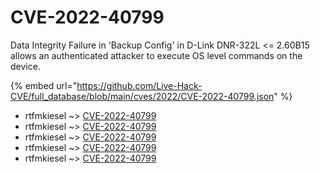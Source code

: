 # CVE-2022-40799

Data Integrity Failure in 'Backup Config' in D-Link DNR-322L <= 2.60B15 allows an authenticated attacker to execute OS level commands on the device.

{% embed url="https://github.com/Live-Hack-CVE/full_database/blob/main/cves/2022/CVE-2022-40799.json" %}


* rtfmkiesel ~> [CVE-2022-40799](https://www.alice-snow.ru/2022/database/cve-2022-40799/cve-2022-40799-rtfmkiesel)
* rtfmkiesel ~> [CVE-2022-40799](https://www.alice-snow.ru/2022/database/cve-2022-40799/cve-2022-40799-rtfmkiesel)
* rtfmkiesel ~> [CVE-2022-40799](https://www.alice-snow.ru/2022/database/cve-2022-40799/cve-2022-40799-rtfmkiesel)
* rtfmkiesel ~> [CVE-2022-40799](https://www.alice-snow.ru/2022/database/cve-2022-40799/cve-2022-40799-rtfmkiesel)
* rtfmkiesel ~> [CVE-2022-40799](https://www.alice-snow.ru/2022/database/cve-2022-40799/cve-2022-40799-rtfmkiesel)